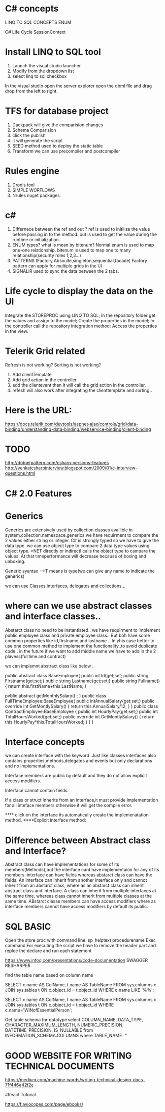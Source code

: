 # C# concepts
LINQ TO SQL CONCEPTS
ENUM

C# Life Cycle
SessionContext

# Install LINQ to SQL tool 

1. Launch the visual studio launcher
2. Modify from the dropdown list
3. select linq to sql checkbox

In the visual studio open the server explorer
open the dbml file and drag drop from the left to right.

# TFS for database project
  1. Dackpack will give the comparision changes
  2. Schema Comparision
  3. click the publish
  4. it will generate the script
  5. SEED method used to deploy the static table
  6. Transform we can use precompiler and postcompiler
  
 # Rules engine
  1. Drools tool 
  2. SIMPLE WORFLOWS
  3. Nrules nuget packages

 # c#
 1. Differnece between the ref and out ?
    ref is used to initilize the value before passing in to the method.
    out is used to get the value during the runtime or initialization.
 2. ENUM types? what is mean by bitenum?
    Normal enum is used to map one-one relationship.
    bitenum is used to map one to many relationship(security roles 1,2,3...)
 3. PATTERNS (Factory,Absoulte,singleton,sequential,facade)
     Factory pattern can apply for multiple grids in the UI
 4. SIGNALIR used to sync the data between the 2 tabs.
 
 # Life cycle to display the data on the UI
  Integrate the STOREPROC using LINQ TO SQL;
  In the repository folder get the values and assign to the model;
  Create the properties in the model;
  In the controller call the repository integration method;
  Access the properties in the view.
 
# Telerik Grid related 
Refresh is not working?
Sorting is not working?
1. Add clientTemplate 
2. Add grid action in the controller
3. add the clientevent then it will call the grid action in the controller.
4. refesh will also work after integrating the clienttemplate and sorting..
# Here is the URL:
https://docs.telerik.com/devtools/aspnet-ajax/controls/grid/data-binding/understanding-data-binding/webservice-binding/client-binding


# TODO
http://dotnetpattern.com/csharp-versions-features
http://venkatcsharpinterview.blogspot.com/2009/01/c-interview-questions.html

# C# 2.0 Features
# Generics
Generics are extensively used by collection classes availible in system.collection.namespace.generics
we have requirment to compare the 2 values either string or integer. C# is strongly typed so we have to give the data type.
we can use object type to compare 2 data type values using object type. >NET directly or indirectl calls the object type to campare the values. At that timeperformance will decrease because of boxing and unboxing.

Generic syantax <T> -->T means is type(we can give any name to indicate the generics)
  
  we can use Classes,interfaces, delegates and collections...
  
 # where can we use abstract classes and interface classes..
 Abstarct class no need to be instantiated..
 we have requirment to implement public employee class and private employee class..
 But boh have some common properties like id,firstname and lastname ..
 In yhis case better to use one common method to implement the functionality..to avoid duplicate code.. in the future if we want to add middle name we have to add in the 2 plavess(fulltime and contract)
 
 we can implemnt abstract class like below ..
 
 public abstract class BaseEmployee{
 public int Id{get;set;
 public string Firstname{get;set;}
 public string Lastname{get;set;}
 public string Fullname()
 {
 return this.firstName+this.LastName;
 }
 
 pvblic abstract getMonthlySalary()
 ;
 }
public class FullTimeEmployee:BaseEmployee{
public intAnnualSalary{get;set;}
public override int GetMontlySalary()
{
return this.AnnualSalary/12;
}
}
public class ContractEmployee:BaseEmployee
{
public int HourlyPay{get;set;}
public int TotalHoursWorked{get;set;}
public override int GetMontlySalary()
{
return this.HourlyPay*this.TotalHoursWorked;
}
}
}
# Interface concepts
we can create interface with the keyword .Just like classes interfaces also contains properties,methods,delegates and events but only declarations and no implementations.

Interface members are public by default and they do not allow explicit access modifiers.

Interface cannot contain fields.

If a class or struct inherits from an interface,it must provide implementation for all inteface members otherwise it will get the complie error.

**** click on the interface its automatically create the implemenatation method.
****Explicit interface method:

# Difference between Abstract class and Interface?

Abstract class can have implementations for some of its members(Methods),but the interface cant have implementaion for any of its members.
interface can have fields whereas abstarct class can have the fields.
An interface can inherit from another interface only and cannot inherit from an abstarct class, where as an abstarct class can inherit abstract class and interface.
A class can inherit from multiple interfaces at the same time, whereas class cannot inherit from multiple classes at the same time.
ABstarct classe members can have access modifiers where as interface members cannot have access modifiers by default its public.

# SQL BASIC
Open the store proc with command line:
sp_helptext procedurename
Exec command 
For executing the script we have to remove the header part and replce the declare and run each statement


https://www.infoq.com/presentations/code-documentation
SWAGGER
RESHARPER

find the table name based on column name

SELECT c.name AS ColName, t.name AS TableName
FROM sys.columns c
    JOIN sys.tables t ON c.object_id = t.object_id
WHERE c.name LIKE '%%';

SELECT c.name AS ColName, t.name AS TableName
FROM sys.columns c
    JOIN sys.tables t ON c.object_id = t.object_id
WHERE c.name='WINofEssentialPerson';

Get table schema for datatype 
select COLUMN_NAME, DATA_TYPE, CHARACTER_MAXIMUM_LENGTH, 
       NUMERIC_PRECISION, DATETIME_PRECISION, 
       IS_NULLABLE 
from INFORMATION_SCHEMA.COLUMNS
where TABLE_NAME=''
# GOOD WEBSITE FOR WRITING TECHNICAL DOCUMENTS
https://medium.com/machine-words/writing-technical-design-docs-71f446e42f2e

#React Tutorial

https://flaviocopes.com/page/ebooks/

